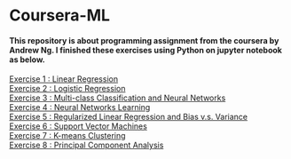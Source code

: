 # Coursera-ML

#### This repository is about programming assignment from the coursera by Andrew Ng. I finished these exercises using Python on jupyter notebook as below.


[Exercise 1 : Linear Regression](http://nbviewer.jupyter.org/github/Agiwar/Coursera-ML/blob/master/Notebooks/Linear%20Regression.ipynb)</br>
[Exercise 2 : Logistic Regression](http://nbviewer.jupyter.org/github/Agiwar/Coursera-ML/blob/master/Notebooks/Logistic%20Regression.ipynb)</br>
[Exercise 3 : Multi-class Classification and Neural Networks](http://nbviewer.jupyter.org/github/Agiwar/Coursera-ML/blob/master/Notebooks/Multi-class%20Classification%20and%20Neural%20Networks.ipynb)</br>
[Exercise 4 : Neural Networks Learning](http://nbviewer.jupyter.org/github/Agiwar/Coursera-ML/blob/master/Notebooks/Neural%20Networks%20Learning.ipynb)</br>
[Exercise 5 : Regularized Linear Regression and Bias v.s. Variance](http://nbviewer.jupyter.org/github/Agiwar/Coursera-ML/blob/master/Notebooks/Regularized%20Linear%20Regression%20and%20Bias%20v.s.%20Variance.ipynb)</br>
[Exercise 6 : Support Vector Machines](http://nbviewer.jupyter.org/github/Agiwar/Coursera-ML/blob/master/Notebooks/Support%20Vector%20Machines.ipynb)</br>
[Exercise 7 : K-means Clustering](http://nbviewer.jupyter.org/github/Agiwar/Coursera-ML/blob/master/Notebooks/K-means%20Clustering.ipynb)</br>
[Exercise 8 : Principal Component Analysis](http://nbviewer.jupyter.org/github/Agiwar/Coursera-ML/blob/master/Notebooks/Principal%20Component%20Analysis.ipynb)</br>


